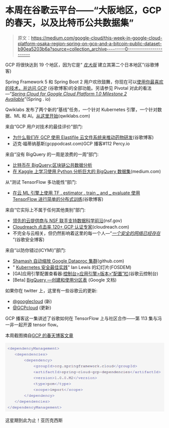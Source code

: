 # 本周在谷歌云平台——“大阪地区，GCP 的春天，以及比特币公共数据集”

> 原文：<https://medium.com/google-cloud/this-week-in-google-cloud-platform-osaka-region-spring-on-gcp-and-a-bitcoin-public-dataset-b90ea5203b6a?source=collection_archive---------0----------------------->

GCP 将很快达到 19 个地区，因为它是“ [*在大阪*](http://goo.gl/JocWoq) 建立其第二个日本地区”(谷歌博客)

Spring Framework 5 和 Spring Boot 2 用户欢欣鼓舞，你现在可以[使用你最喜欢的技术，并访问 GCP](http://goo.gl/6YBw3W) (谷歌博客)的全部功能。另请参见 Pivotal 对此的看法—“[*Spring Cloud for Google Cloud Platform 1.0 Milestone 2 Available*](http://goo.gl/zuRTwb)”(Spring . io)

Qwiklabs 发布了两个新的“基线”任务，一个针对 Kubernetes 引擎，一个针对数据、ML 和 AI。[从这里开始](http://goo.gl/TG8QpZ)(qwiklabs.com)

来自“GCP 用户对技术的最佳评价”部门:

*   [为什么我们在 GCP 使用 Elastifile 云文件系统来推动药物研发](http://goo.gl/rRWpqh)(谷歌博客)
*   迈克·福蒂纳基斯(gcppodcast.com)GCP 播客#112 Percy.io

来自“没有 BigQuery 的一周是浪费的一周”部门:

*   [比特币在 BigQuery:区块链公共数据分析](http://goo.gl/z9UNjS)
*   [在 Kaggle 上学习使用 Python 分析巨大的 BigQuery 数据集](http://goo.gl/cibzeE)(medium.com)

从“测试 TensorFlow 多功能性”部门:

*   [在云 ML 引擎上使用 TF . estimator . train _ and _ evaluate 使用 TensorFlow 进行简单的分布式训练](http://goo.gl/qkkw71)(谷歌博客)

来自“它实际上不属于任何其他类别”部门:

*   [领先的云提供商与 NSF 联手支持数据科学前沿](http://goo.gl/6D7cWW)(nsf.gov)
*   [Cloudreach 点击率 120+ GCP 认证专家](http://goo.gl/hczorh)(cloudreach.com)
*   不完全与云相关，但仍然影响着这里的每一个人—“[*一个安全的网络已经存在*](http://goo.gl/HUUhik) ”(谷歌安全博客)

来自“以防你错过(ICYMI)”部门:

*   [Shamash 自动缩放 Google Dataproc 集群](http://goo.gl/dHLPyz)(github.com)
*   " [Kubernetes 安全最佳实践](http://goo.gl/uzinFD)" Ian Lewis 的幻灯片(FOSDEM)
*   [GA]应用引擎配置查看器:[控制台>应用引擎>版本>“配置”栏](http://goo.gl/3xdeue)(谷歌云控制台)
*   [Beta] [BigQuery —创建和使用分区表](http://goo.gl/Zc1yE8) (Google 文档)

如果你在 twitter 上，这里有一些谷歌云的更新:

*   [@googlecloud](http://goo.gl/NNYpXM) (新)
*   [@GCPcloud](http://goo.gl/mFnpdV) (更新)

GCP 播客这一集讲述了谷歌如何在 TensorFlow 上与社区合作——第 113 集与冯一非一起开源 tensor flow。

本周截图摘自[GCP 的春天博客文章](http://goo.gl/6YBw3W)

![](img/62f78957ae83c38bad5e111f1831d0dd.png)

这星期到此为止！亚历克西斯